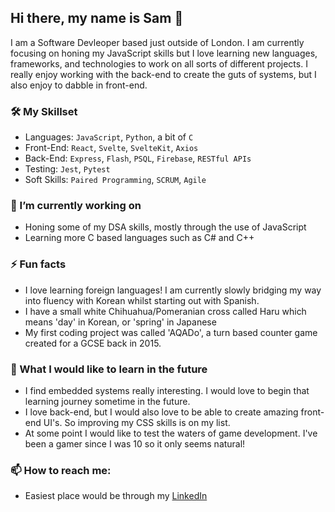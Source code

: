 ## Hi there, my name is Sam 👋

I am a Software Devleoper based just outside of London. I am currently focusing on honing my JavaScript skills
but I love learning new languages, frameworks, and technologies to work on all sorts of different projects. 
I really enjoy working with the back-end to create the guts of systems, but I also enjoy to dabble in front-end.

### 🛠️ My Skillset
  - Languages: `JavaScript`, `Python`, a bit of `C`
  - Front-End: `React`, `Svelte`, `SvelteKit`, `Axios`
  - Back-End: `Express`, `Flash`, `PSQL`, `Firebase`, `RESTful APIs`
  - Testing: `Jest`, `Pytest`
  - Soft Skills: `Paired Programming`, `SCRUM`, `Agile`

### 🔭 I’m currently working on
  - Honing some of my DSA skills, mostly through the use of JavaScript
  - Learning more C based languages such as C# and C++

### ⚡ Fun facts
  - I love learning foreign languages! I am currently slowly bridging my way into fluency with Korean whilst starting out with Spanish.
  - I have a small white Chihuahua/Pomeranian cross called Haru which means 'day' in Korean, or 'spring' in Japanese
  - My first coding project was called 'AQADo', a turn based counter game created for a GCSE back in 2015.

### 🌱 What I would like to learn in the future
  - I find embedded systems really interesting. I would love to begin that learning journey sometime in the future.
  - I love back-end, but I would also love to be able to create amazing front-end UI's. So improving my CSS skills is on my list.
  - At some point I would like to test the waters of game development. I've been a gamer since I was 10 so it only seems natural!

### 📫 How to reach me:
  - Easiest place would be through my [LinkedIn](https://www.linkedin.com/in/sam-woodall-41790128b/)

<!--
**swoody2527/swoody2527** is a ✨ _special_ ✨ repository because its `README.md` (this file) appears on your GitHub profile.

Here are some ideas to get you started:

- 🔭 I’m currently working on ...
- 🌱 I’m currently learning ...
- 👯 I’m looking to collaborate on ...
- 🤔 I’m looking for help with ...
- 💬 Ask me about ...
- 📫 How to reach me: ...
- 😄 Pronouns: ...
- ⚡ Fun fact: ...
-->
